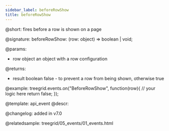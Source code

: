 ```yaml
---
sidebar_label: beforeRowShow
title: beforeRowShow
---          
```


@short: fires before a row is shown on a page

@signature: beforeRowShow: (row: object) => boolean | void;

@params: 
- row   object  an object with a row configuration


@returns:
- result	boolean		false - to prevent a row from being shown, otherwise true

@example:
treegrid.events.on("BeforeRowShow", function(row){
    // your logic here
    return false;
});


@template: api_event
@descr:

@changelog: added in v7.0

@relatedsample: treegrid/05_events/01_events.html
